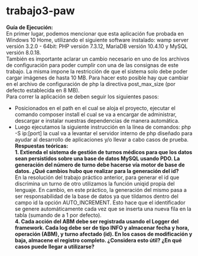 # trabajo3-paw
**Guía de Ejecución:** <br>
En primer lugar, podemos mencionar que esta aplicación fue probada en Windows 10 Home, utilizando el siguiente software instalado: wamp server versión 3.2.0 - 64bit: PHP versión 7.3.12, MariaDB versión 10.4.10 y MySQL versión 8.0.18. <br>
También es importante aclarar un cambio necesario en uno de los archivos de configuración para poder cumplir con una de las consignas de este trabajo. La misma impone la restricción de que el sistema solo debe poder cargar imágenes de hasta 10 MB. Para hacer esto posible hay que cambiar en el archivo de configuración de php la directiva post_max_size (por defecto establecida en 8 MB). <br>
Para correr la aplicación se deben seguir los siguientes pasos: <br>
* Posicionados en el path en el cual se aloja el proyecto, ejecutar el comando composer install el cual se va a encargar de administrar, descargar e instalar nuestras dependencias de manera automática. <br>
* Luego ejecutamos la siguiente instrucción en la línea de comandos: php -S ip:[port] la cual va a levantar el servidor interno de php diseñado para ayudar al desarrollo de aplicaciones y/o llevar a cabo casos de prueba. <br>
**Respuestas teóricas:** <br>
**1. Extienda el sistema de gestión de turnos médicos para que los datos sean persistidos sobre una base de datos MySQL usando PDO. La generación del número de turno debe hacerse vía motor de base de datos. ¿Qué cambios hubo que realizar para la generación del id?** <br>
En la resolución del trabajo práctico anterior, para generar el id que discrimina un turno de otro utilizamos la función uniqid propia del lenguaje. En cambio, en este práctico, la generación del mismo pasa a ser responsabilidad de la base de datos ya que tildamos dentro del campo id la opción AUTO_INCREMENT. Esto hace que el identificador se genere automáticamente cada vez que se inserta una nueva fila en la tabla (sumando de a 1 por defecto). <br>
**4. Cada acción del ABM debe ser registrada usando el Logger del framework. Cada log debe ser de tipo INFO y almacenar fecha y hora, operación (ABM), y turno afectado (id). En los casos de modificación y baja, almacene el registro completo. ¿Considera esto útil? ¿En qué casos puede llegar a utilizarse?**
